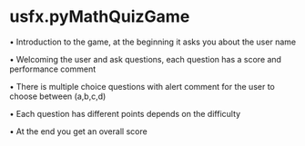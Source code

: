 # usfx.pyMathQuizGame
•	Introduction to the game, at the beginning it asks you about the user name

•	Welcoming the user and ask questions, each question has a score and performance comment

•	There is multiple choice questions with alert comment for the user to choose between (a,b,c,d)

•	Each question has different points depends on the difficulty

•	At the end you get an overall score
